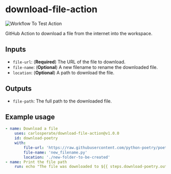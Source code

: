 # download-file-action

![Workflow To Test Action](https://github.com/carlosperate/download-file-action/workflows/Workflow%20To%20Test%20Action/badge.svg)

GitHub Action to download a file from the internet into the workspace.


## Inputs

- `file-url`: (**Required**) The URL of the file to download.
- `file-name`: (**Optional**) A new filename to rename the downloaded file.
- `location`: (**Optional**) A path to download the file.


## Outputs

- `file-path`: The full path to the downloaded file.


## Example usage

```yml
- name: Download a file
    uses: carlosperate/download-file-action@v1.0.0
    id: download-poetry
    with:
        file-url: 'https://raw.githubusercontent.com/python-poetry/poetry/master/get-poetry.py'
        file-name: 'new_filename.py'
        location: './new-folder-to-be-created'
- name: Print the file path
    run: echo "The file was downloaded to ${{ steps.download-poetry.outputs.file-path }}"
```
